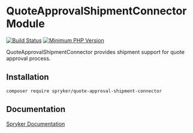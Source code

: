 # QuoteApprovalShipmentConnector Module
[![Build Status](https://travis-ci.org/spryker/quote-approval-shipment-connector.svg)](https://travis-ci.org/spryker/quote-approval-shipment-connector)
[![Minimum PHP Version](https://img.shields.io/badge/php-%3E%3D%207.3-8892BF.svg)](https://php.net/)

QuoteApprovalShipmentConnector provides shipment support for quote approval process.

## Installation

```
composer require spryker/quote-approval-shipment-connector
```

## Documentation

[Spryker Documentation](https://documentation.spryker.com/module_guide/overview.htm)
